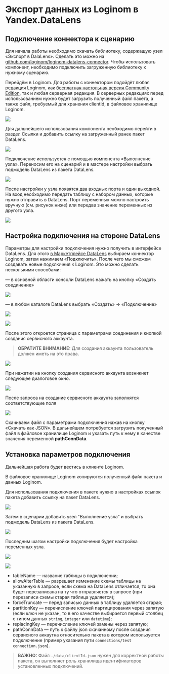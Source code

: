 # Экспорт данных из Loginom в Yandex.DataLens

## Подключение коннектора к сценарию

Для начала работы необходимо скачать библиотеку, содержащую узел «Экспорт в DalaLens». Сделать это можно на [github.com/loginom/loginom-datalens-connector](https://github.com/loginom/loginom-datalens-connector). Чтобы использовать компонент, необходимо подключить загруженную библиотеку к нужному сценарию.

Перейдём в Loginom. Для работы с коннектором подойдёт любая редакция Loginom, как [бесплатная настольная версия Community Edition](https://loginom.ru/download), так и любая серверная редакция. В серверных редакциях перед использованием нужно будет загрузить полученный файл пакета, а также файл, требуемый для хранения clientId, в файловое хранилище Loginom.

![](./img/ConSetup.png)

Для дальнейшего использования компонента необходимо перейти в раздел Ссылки и добавить ссылку на загруженный ранее пакет DataLens.

![](./img/datalens-connect-library.gif)

Подключение используется с помощью компонента «Выполнение узла». Переносим его на сценарий и в мастере настройки выбрать подмодель DataLens из пакета DataLens.

![](./img/datalens-component-run.gif)

После настройки у узла появятся два входных порта и один выходной. На вход необходимо передать таблицу с набором данных, которые нужно отправить в DataLens. Порт переменных можно настроить вручную (см. рисунок ниже) или передав значение переменных из другого узла.

![](./img/datalens-variables-set.gif)

## Настройка подключения на стороне DataLens

Параметры для настройки подключения нужно получить в интерфейсе DataLens. Для этого [в Маркетплейсе DataLens](https://datalens.yandex.ru/marketplace) выбираем коннектор Loginom, затем нажимаем «Подключить». После чего мы сможем создавать новые подключния к Loginom. Это можно сделать несколькими способами:

— в основной области консоли DataLens нажать на кнопку «Создать соединение»

![](./img/Workflow.png)

— в любом каталоге DataLens выбрать «Создать» → «Подключение»

![](./img/CreCon1.png)

![](./img/CreCon2.png)

После этого откроется страница с параметрами соединения и кнопкой создания сервисного аккаунта.

> **ОБРАТИТЕ ВНИМАНИЕ:** Для создания аккаунта пользователь должен иметь на это права.

![](./img/ConSet1.png)

При нажатии на кнопку создания сервисного аккаунта возникнет следующее диалоговое окно.

![](./img/ConSet2.png)

После запроса на создание сервисного аккаунта заполнятся соответствующие поля

![](./img/ConSet3.png)

Скачиваем файл с параметрами подключения нажав на кнопку «Скачать как JSON». В дальнейшем потребуется загрузить полученный файл в файловое хранилище Loginom и указать путь к нему в качестве значения переменной **pathConnData**.

## Установка параметров подключения

Дальнейшая работа будет вестись в клиенте Loginom.

В файловое хранилище Loginom копируются полученный файл пакета и данных Loginom.

Для использования подключения в пакете нужно в настройках ссылок пакета добавить ссылку на пакет DataLens.

![](./img/ConSet4.png)

Затем в сценарии добавить узел "Выполнение узла" и выбрать подмодель DataLens из пакета DataLens.

![](./img/ConSet5.png)

Последним шагом настройки подключения будет настройка переменных узла.

![](./img/ConSet6.png)

![](./img/ConSet7.png)



 * tableName — название таблицы в подключении;
 * allowAlterTable — разрешает изменение схемы таблицы на указанную в запросе, если схема на DataLens отличается, то она будет перезаписана на ту что отправляется в запросе (при перезаписи схемы старая таблица удаляется);
 * forceTruncate — перед записью данных в таблицу удаляется старая;
 * partitionKey — перечисление ключей партицирования через запятую (если ключ не указан, то в его качестве выбирается первый столбец с типом данных `string`, `integer` или `datetime`);
 * replacingKey — перечисление ключей замены через запятую;
 * pathConnData — путь к файлу json скачанному после создания сервисного аккаутна относительно пакета в котором используется подключение (пример указания пути `connections/test connection.json`).

> **ВАЖНО:** Файл `./data/clientId.json` нужен для корректной работы пакета, он выполняет роль хранилища идентификаторов установленных подключений.
